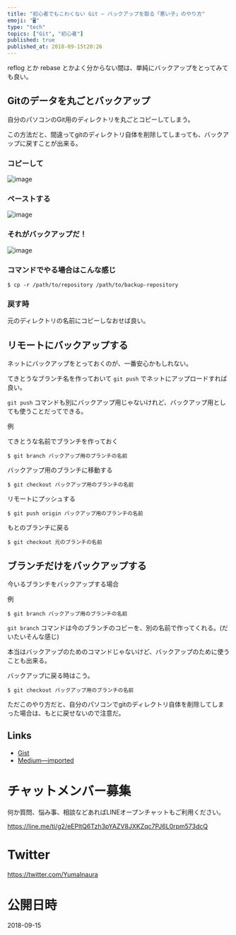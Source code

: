 ```yaml
---
title: "初心者でもこわくない Git — バックアップを取る「悪い子」のやり方"
emoji: "🖥"
type: "tech"
topics: ["Git", "初心者"]
published: true
published_at: 2018-09-15t20:26
---
```


reflog とか rebase とかよく分からない間は、単純にバックアップをとってみても良い。


## Gitのデータを丸ごとバックアップ

自分のパソコンのGit用のディレクトリを丸ごとコピーしてしまう。

この方法だと、間違ってgitのディレクトリ自体を削除してしまっても、バックアップに戻すことが出来る。

### コピーして

![image](https://user-images.githubusercontent.com/13635059/45585704-cd0d6080-b923-11e8-9c8b-cb8bee3a587c.png)

### ペーストする

![image](https://user-images.githubusercontent.com/13635059/45585714-1e1d5480-b924-11e8-958f-844ea7a629f5.png)

### それがバックアップだ！

![image](https://user-images.githubusercontent.com/13635059/45585715-207fae80-b924-11e8-9218-ba1e047f3e04.png)

### コマンドでやる場合はこんな感じ

```
$ cp -r /path/to/repository /path/to/backup-repository
```

### 戻す時

元のディレクトリの名前にコピーしなおせば良い。

## リモートにバックアップする

ネットにバックアップをとっておくのが、一番安心かもしれない。

てきとうなブランチ名を作っておいて `git push` でネットにアップロードすれば良い。

`git push` コマンドも別にバックアップ用じゃないけれど、バックアップ用としても使うことだってできる。

例

てきとうな名前でブランチを作っておく

```
$ git branch バックアップ用のブランチの名前
```

バックアップ用のブランチに移動する

```
$ git checkout バックアップ用のブランチの名前
```

リモートにプッシュする

```
$ git push origin バックアップ用のブランチの名前
```

もとのブランチに戻る

```
$ git checkout 元のブランチの名前
```

## ブランチだけをバックアップする

今いるブランチをバックアップする場合

例

```
$ git branch バックアップ用のブランチの名前
```

`git branch` コマンドは今のブランチのコピーを、別の名前で作ってくれる。(だいたいそんな感じ)

本当はバックアップのためのコマンドじゃないけど、バックアップのために使うことも出来る。

バックアップに戻る時はこう。

```
$ git checkout バックアップ用のブランチの名前
```

ただこのやり方だと、自分のパソコンでgitのディレクトリ自体を削除してしまった場合は、もとに戻せないので注意だ。

## Links

- [Gist](https://gist.github.com/YumaInaura/3cd6c9708ac4a30d4cc004158c24d6bb)
- [Medium—imported](https://medium.com/supersonic-generation/git-for-beginners-the-bad-way-to-backup-git-branch-or-whole-directory-data-803121468fa5)








<!-- Update From Qiita API -->

# チャットメンバー募集


何か質問、悩み事、相談などあればLINEオープンチャットもご利用ください。

https://line.me/ti/g2/eEPltQ6Tzh3pYAZV8JXKZqc7PJ6L0rpm573dcQ





# Twitter


https://twitter.com/YumaInaura


<!-- Update From Qiita API -->



# 公開日時

2018-09-15
